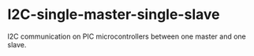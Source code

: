# I2C-single-master-single-slave
I2C communication on PIC microcontrollers between one master and one slave.
